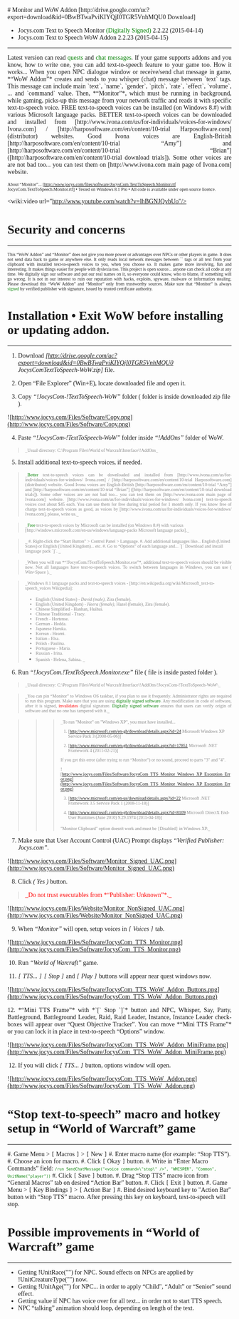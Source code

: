 <font face="Trebuchet MS">
# Monitor and WoW Addon
[http://drive.google.com/uc?export=download&id=0BwBTwaPviKIYQjI0TGR5VnhMQU0 Download]

 * Jocys.com Text to Speech Monitor <font color="#008000">(Digitally Signed)</font> 2.2.22 (2015-04-14)
 * Jocys.com Text to Speech WoW Addon 2.2.23 (2015-04-15)

<hr />

<p align="justify">Latest version can read <font color="#008000">quests</font> and <font color="#008000">chat messages</font>. If your game supports addons and you know, how to write one, you can add text-to-speech feature to your game too. How it works... When you open NPC dialogue window or receive/send chat message in game, *“WoW Addon”* creates and sends to you whisper (chat) message between `<voice><part>text</part></voice>` tags. This message can include main `text`, `name`, `gender`, `pitch`, `rate`, `effect`, `volume`, ... and `command` value. Then, *“Monitor”*, which must be running in background, while gaming, picks-up this message from your network traffic and reads it with specific text-to-speech voice. FREE text-to-speech voices can be installed (on Windows 8.#) with various Microsoft language packs. BETTER text-to-speech voices can be downloaded and installed from [http://www.ivona.com/us/for-individuals/voices-for-windows/ Ivona.com] / [http://harposoftware.com/en/content/10-trial Harposoftware.com] (distributor) websites. Good Ivona voices are English-British [http://harposoftware.com/en/content/10-trial “Amy”] and [http://harposoftware.com/en/content/10-trial “Brian”] ([http://harposoftware.com/en/content/10-trial download trials]). Some other voices are are not bad too... you can test them on [http://www.ivona.com main page of Ivona.com] website.</p>

<font size="1">About “Monitor”... [http://www.jocys.com/files/software/JocysCom.TextToSpeech.Monitor.rtf JocysCom.TextToSpeech.Monitor.rtf] • Tested on Windows 8.1 Pro • All code is available under open source licence.</font>

<wiki:video url="http://www.youtube.com/watch?v=lhBGNJQvbUo"/>

# Security and concerns
<hr />

<p align="justify"><font size="1">This “WoW Addon” and “Monitor” does not give you more power or advantages over NPCs or other players in game. It does not send data back to game or anywhere else. It only reads local network messages between `<voice>` tags or all text from your clipboard with installed text-to-speech voices to you, when you choose so. It makes game more involving, fun and interesting. It makes things easier for people with dyslexia too. This project is open source... anyone can check all code at any time. We digitally sign our software and put our real names on it, so everyone could know, who to blame, if something will go wrong. It is not in our interest to ruin our reputation with hacks, exploits, spyware, malware or information stealing. Please download this “WoW Addon” and “Monitor” only from trustworthy sources. Make sure that “Monitor” is always <font color="#008000">signed</font> by verified publisher with signature, issued by trusted certificate authority.</font></p>

# Installation • Exit WoW before installing or updating addon.
<hr />

1. Download *[http://drive.google.com/uc?export=download&id=0BwBTwaPviKIYQjI0TGR5VnhMQU0 JocysComTextToSpeech-WoW.zip]* file.

2. Open “File Explorer” (Win+E), locate downloaded file and open it.

3. Copy *“!JocysCom-!TextToSpeech-WoW”* folder ( folder is inside downloaded zip file ).

![http://www.jocys.com/Files/Software/Copy.png](http://www.jocys.com/Files/Software/Copy.png)

4. Paste *“!JocysCom-!TextToSpeech-WoW”* folder inside *“!AddOns”* folder of WoW.

<blockquote><font color="#888888" size="1">_Usual directory: C:\Program Files\World of Warcraft\Interface\!AddOns_</font></blockquote>

5. Install additional text-to-speech voices, if needed.
 
<blockquote><p align="justify"><font color="#888888" size="1">_<font color="#008000">Better</font> text-to-speech voices can be downloaded and installed from [http://www.ivona.com/us/for-individuals/voices-for-windows/ Ivona.com] / [http://harposoftware.com/en/content/10-trial Harposoftware.com] (distributor) website. Good Ivona voices are English-British [http://harposoftware.com/en/content/10-trial “Amy”] and [http://harposoftware.com/en/content/10-trial “Brian”] ([http://harposoftware.com/en/content/10-trial download trials]). Some other voices are are not bad too... you can test them on [http://www.ivona.com main page of Ivona.com] website. [http://www.ivona.com/us/for-individuals/voices-for-windows/ Ivona.com] text-to-speech voices cost about $45 each. You can use them for free during trial period for 1 month only. If you know free of charge text-to-speech voices as good, as voices by [http://www.ivona.com/us/for-individuals/voices-for-windows/ Ivona.com], please, write us._</font></p></blockquote>

<blockquote><font color="#888888" size="1">_<font color="#008000">Free</font> text-to-speech voices by Microsoft can be installed (on Windows 8.#) with various [http://windows.microsoft.com/en-us/windows/language-packs Microsoft language packs]._</font></blockquote>

<blockquote><font color="#888888" size="1">_
 #. Right-click the “Start Button” > Control Panel > Language.
 #. Add additional languages like... English (United States) or English (United Kingdom)... etc.
 #. Go to “Options” of each language and... `[` Download and install language pack `]`.
_</font></blockquote>

<blockquote><p align="justify"><font color="#888888" size="1">_When you will run *“!JocysCom.!TextToSpeech.Monitor.exe”*, additional text-to-speech voices should be visible now. Not all languages have text-to-speech voices. To switch between languages in Windows, you can use ( Win+Space )._</font></p></blockquote>

<blockquote><font color="#888888" size="1">_Windows 8.1 language packs and text-to-speech voices - [http://en.wikipedia.org/wiki/Microsoft_text-to-speech_voices Wikipedia]:

  * English (United States) - *David (male)*, Zira (female).
  * English (United Kingdom) - *Heera (female)*, Hazel (female), Zira (female).
  * Chinese Simplified - Hanhan, Huihui.
  * Chinese Traditional - Tracy.
  * French - Hortense.
  * German - Hedda.
  * Japanese Haruka.
  * Korean - Heami.
  * Italian - Elsa. 
  * Polish - Paulina.
  * Portuguese - Maria.
  * Russian - Irina.
  * Spanish - Helena, Sabina.
_</font></blockquote>

6. Run *“!JocysCom.!TextToSpeech.Monitor.exe”* file ( file is inside pasted folder ).

<blockquote><font color="#888888" size="1">_Usual directory: C:\Program Files\World of Warcraft\Interface\!AddOns\!JocysCom-!TextToSpeech-WoW\_</font></blockquote>

<blockquote><p align="justify"><font color="#888888" size="1">_You can pin “Monitor” to Windows OS taskbar, if you plan to use it frequently. Administrator rights are required to run this program. Make sure that you are using <font color="#008000">digitally signed software</font>. Any modification in code of software, after it is signed, <font color="#ff0000">invalidates</font> digital signature. <font color="#008000">Digitally signed software</font> ensures that users can verify origin of software and that no one has tampered with it._</font></p></blockquote>

<blockquote><blockquote><blockquote><font color="#888888" size="1">_To run "Monitor" on "Windows XP", you must have installed...

1. [http://www.microsoft.com/en-gb/download/details.aspx?id=24 Microsoft Windows XP Service Pack 3 (2008-05-06)]

2. [http://www.microsoft.com/en-gb/download/details.aspx?id=17851 Microsoft .NET Framework 4 (2011-02-21)]

If you get this error (after trying to run “Monitor”) or no sound, proceed to parts "3" and "4".

![http://www.jocys.com/Files/Software/JocysCom_TTS_Monitor_Windows_XP_Exception_Error.png](http://www.jocys.com/Files/Software/JocysCom_TTS_Monitor_Windows_XP_Exception_Error.png)

3. [http://www.microsoft.com/en-us/download/details.aspx?id=22 Microsoft .NET Framework 3.5 Service Pack 1 (2008-11-18)]

4. [http://www.microsoft.com/en-gb/download/details.aspx?id=8109 Microsoft DirectX End-User Runtimes (June 2010) 9.29.1974 (2011-04-18)]

"Monitor Clipboard" option doesn't work and must be `[`Disabled`]` in Windows XP._</font></blockquote></blockquote></blockquote>

7. Make sure that User Account Control (UAC) Prompt displays *“Verified Publisher: Jocys.com”*.

![http://www.jocys.com/Files/Software/Monitor_Signed_UAC.png](http://www.jocys.com/Files/Software/Monitor_Signed_UAC.png)

8. Click *( Yes )* button.

<blockquote><font color="#ff0000">_Do not trust executables from *“Publisher: Unknown”*._</font></blockquote>

![http://www.jocys.com/Files/Website/Monitor_NonSigned_UAC.png](http://www.jocys.com/Files/Website/Monitor_NonSigned_UAC.png)

9. When *“Monitor”* will open, setup voices in *`[` Voices `]`* tab.

![http://www.jocys.com/Files/Software/JocysCom_TTS_Monitor.png](http://www.jocys.com/Files/Software/JocysCom_TTS_Monitor.png)

10. Run *“World of Warcraft”* game.

11. *`[` TTS... `]`* *`[` Stop `]`* and *`[` Play `]`* buttons will appear near quest windows now.

![http://www.jocys.com/Files/Software/JocysCom_TTS_WoW_Addon_Buttons.png](http://www.jocys.com/Files/Software/JocysCom_TTS_WoW_Addon_Buttons.png)

<p align="justify">12. *“Mini TTS Frame”* with *`[` Stop `]`* button and NPC, Whisper, Say, Party, Battleground, Battleground Leader, Raid, Raid Leader, Instance, Instance Leader check-boxes will appear over “Quest Objective Tracker”. You can move *“Mini TTS Frame”* or you can lock it in place in text-to-speech “Options” window.</p>

![http://www.jocys.com/Files/Software/JocysCom_TTS_WoW_Addon_MiniFrame.png](http://www.jocys.com/Files/Software/JocysCom_TTS_WoW_Addon_MiniFrame.png)

12. If you will click *`[` TTS... `]`* button, options window will open.

![http://www.jocys.com/Files/Software/JocysCom_TTS_WoW_Addon.png](http://www.jocys.com/Files/Software/JocysCom_TTS_WoW_Addon.png)

# “Stop text-to-speech” macro and hotkey setup in “World of Warcraft” game
<hr />

 #. Game Menu > `[` Macros `]` > `[` New `]`
 #. Enter macro name (for example: “Stop TTS”).
 #. Choose an icon for macro.
 #. Click `[` Okay `]` button.
 #. Write in “Enter Macro Commands” field: <font color="#008000" size="1">`/run SendChatMessage("<voice command=\"stop\" />", "WHISPER", "Common", UnitName("player"))`</font>
 #. Click `[` Save `]` button.
 #. Drag “Stop TTS” macro icon from “General Macros” tab on desired “Action Bar” button.
 #. Click `[` Exit `]` button.
 #. Game Menu > `[` Key Bindings `]` > `[` Action Bar `]`
 #. Bind desired keyboard key to "Action Bar" button with “Stop TTS” macro. After pressing this key on keyboard, text-to-speech will stop.
  
# Possible improvements in “World of Warcraft” game
<hr />
   
 * Getting !UnitRace("") for NPC. Sound effects on NPCs are applied by !UnitCreatureType("") now.
 * Getting !UnitAge("") for NPC... in order to apply “Child", “Adult” or “Senior” sound effect.
 * Getting value if NPC has voice over for all text... in order not to start TTS speech.
 * NPC “talking” animation should loop, depending on length of the text.
</font>
